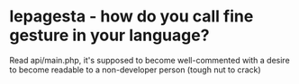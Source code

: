 # lepagesta - how do you call fine gesture in your language?

Read api/main.php, it's supposed to become well-commented with a desire to become readable to a non-developer person (tough nut to crack)